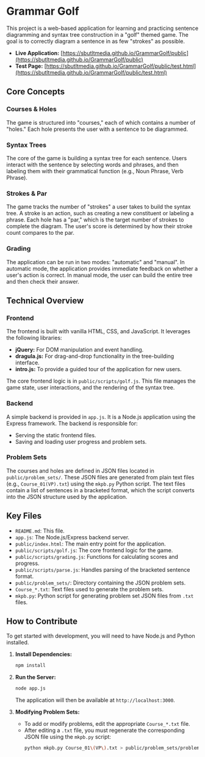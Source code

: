 # Grammar Golf

This project is a web-based application for learning and practicing sentence diagramming and syntax tree construction in a "golf" themed game. The goal is to correctly diagram a sentence in as few "strokes" as possible.

- **Live Application:** [https://sbutltmedia.github.io/GrammarGolf/public](https://sbutltmedia.github.io/GrammarGolf/public)
- **Test Page:** [https://sbutltmedia.github.io/GrammarGolf/public/test.html](https://sbutltmedia.github.io/GrammarGolf/public/test.html)

## Core Concepts

### Courses & Holes

The game is structured into "courses," each of which contains a number of "holes." Each hole presents the user with a sentence to be diagrammed.

### Syntax Trees

The core of the game is building a syntax tree for each sentence. Users interact with the sentence by selecting words and phrases, and then labeling them with their grammatical function (e.g., Noun Phrase, Verb Phrase).

### Strokes & Par

The game tracks the number of "strokes" a user takes to build the syntax tree. A stroke is an action, such as creating a new constituent or labeling a phrase. Each hole has a "par," which is the target number of strokes to complete the diagram. The user's score is determined by how their stroke count compares to the par.

### Grading

The application can be run in two modes: "automatic" and "manual". In automatic mode, the application provides immediate feedback on whether a user's action is correct. In manual mode, the user can build the entire tree and then check their answer.

## Technical Overview

### Frontend

The frontend is built with vanilla HTML, CSS, and JavaScript. It leverages the following libraries:

- **jQuery:** For DOM manipulation and event handling.
- **dragula.js:** For drag-and-drop functionality in the tree-building interface.
- **intro.js:** To provide a guided tour of the application for new users.

The core frontend logic is in `public/scripts/golf.js`. This file manages the game state, user interactions, and the rendering of the syntax tree.

### Backend

A simple backend is provided in `app.js`. It is a Node.js application using the Express framework. The backend is responsible for:

- Serving the static frontend files.
- Saving and loading user progress and problem sets.

### Problem Sets

The courses and holes are defined in JSON files located in `public/problem_sets/`. These JSON files are generated from plain text files (e.g., `Course_01(VP).txt`) using the `mkpb.py` Python script. The text files contain a list of sentences in a bracketed format, which the script converts into the JSON structure used by the application.

## Key Files

- `README.md`: This file.
- `app.js`: The Node.js/Express backend server.
- `public/index.html`: The main entry point for the application.
- `public/scripts/golf.js`: The core frontend logic for the game.
- `public/scripts/grading.js`: Functions for calculating scores and progress.
- `public/scripts/parse.js`: Handles parsing of the bracketed sentence format.
- `public/problem_sets/`: Directory containing the JSON problem sets.
- `Course_*.txt`: Text files used to generate the problem sets.
- `mkpb.py`: Python script for generating problem set JSON files from `.txt` files.

## How to Contribute

To get started with development, you will need to have Node.js and Python installed.

1. **Install Dependencies:**
   ```bash
   npm install
   ```

2. **Run the Server:**
   ```bash
   node app.js
   ```
   The application will then be available at `http://localhost:3000`.

3. **Modifying Problem Sets:**
   - To add or modify problems, edit the appropriate `Course_*.txt` file.
   - After editing a `.txt` file, you must regenerate the corresponding JSON file using the `mkpb.py` script:
     ```bash
     python mkpb.py Course_01\(VP\).txt > public/problem_sets/problem_1.json
     ```
